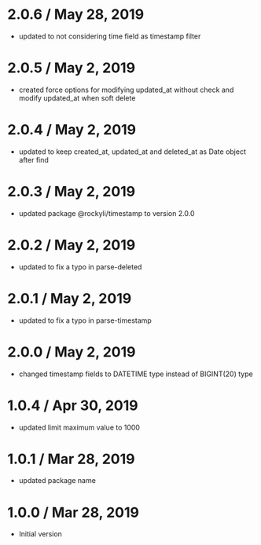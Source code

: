 2.0.6 / May 28, 2019
==================
  * updated to not considering time field as timestamp filter

2.0.5 / May 2, 2019
==================
  * created force options for modifying updated_at without check and modify updated_at when soft delete

2.0.4 / May 2, 2019
==================
  * updated to keep created_at, updated_at and deleted_at as Date object after find

2.0.3 / May 2, 2019
==================
  * updated package @rockyli/timestamp to version 2.0.0

2.0.2 / May 2, 2019
==================
  * updated to fix a typo in parse-deleted

2.0.1 / May 2, 2019
==================
  * updated to fix a typo in parse-timestamp

2.0.0 / May 2, 2019
==================
  * changed timestamp fields to DATETIME type instead of BIGINT(20) type

1.0.4 / Apr 30, 2019
==================
  * updated limit maximum value to 1000

1.0.1 / Mar 28, 2019
==================
  * updated package name

1.0.0 / Mar 28, 2019
==================
  * Initial version
